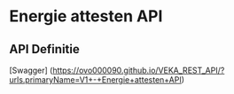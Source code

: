 # Energie attesten API

## API Definitie

[Swagger] (https://ovo000090.github.io/VEKA_REST_API/?urls.primaryName=V1+-+Energie+attesten+API) 